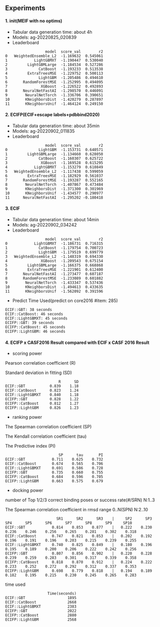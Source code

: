## Experiments
#### 1. init(MEIF with no optims)
- Tabular data generation time: about 4h
- Models: ag-20220825_020839
- Leaderboard
```angular2html
                  model  score_val        r2
0   WeightedEnsemble_L2  -1.169632  0.545061
1            LightGBMXT  -1.190447  0.530040
2         LightGBMLarge  -1.184534  0.527286
3              CatBoost  -1.193233  0.513538
4         ExtraTreesMSE  -1.229752  0.500113
5              LightGBM  -1.205486  0.494610
6       RandomForestMSE  -1.252995  0.494095
7               XGBoost  -1.226522  0.492893
8       NeuralNetFastAI  -1.298570  0.446091
9        NeuralNetTorch  -1.336706  0.390651
10       KNeighborsDist  -1.420279  0.287897
11       KNeighborsUnif  -1.464124  0.249150
```

#### 2. ECIFP(ECIF+escape labels+pdbbind2020)
- Tabular data generation time: about 35min
- Models: ag-20220902_011835
- Leaderboard
```angular2html
                  model  score_val        r2
0              LightGBM  -1.153731  0.640571
1         LightGBMLarge  -1.134660  0.628050
2              CatBoost  -1.160307  0.625722
3               XGBoost  -1.169528  0.615295
4            LightGBMXT  -1.153279  0.610849
5   WeightedEnsemble_L2  -1.117438  0.599059
6         ExtraTreesMSE  -1.182929  0.561037
7       RandomForestMSE  -1.193287  0.552165
8        NeuralNetTorch  -1.407867  0.473484
9        KNeighborsDist  -1.371300  0.301969
10       KNeighborsUnif  -1.434577  0.290977
11      NeuralNetFastAI  -1.295202 -0.180418
```

#### 3. ECIF
- Tabular data generation time: about 14min
- Models: ag-20220902_034242
- Leaderboard
```angular2html
                  model  score_val        r2
0            LightGBMXT  -1.186731  0.716315
1              CatBoost  -1.179754  0.700723
2              LightGBM  -1.179519  0.699779
3   WeightedEnsemble_L2  -1.148319  0.694330
4               XGBoost  -1.209543  0.675154
5         LightGBMLarge  -1.166375  0.668868
6         ExtraTreesMSE  -1.221901  0.612400
7       NeuralNetFastAI  -1.273477  0.607187
8       RandomForestMSE  -1.233089  0.601882
9        NeuralNetTorch  -1.433347  0.537436
10       KNeighborsDist  -1.494613  0.433635
11       KNeighborsUnif  -1.562092  0.391596
```

- Predict Time Used(predict on core2016 #item: 285)
```angular2html
ECIF::GBT: 38 seconds
ECIF::CatBoost: 46 seconds
ECIF::LightGBMXT: 45 seconds
ECIFP::GBT: 39 seconds
ECIFP::CatBoost: 45 seconds
ECIFP::LightGBM: 46 seconds
```

#### 4. ECIFP x CASF2016 Result compared with ECIF x CASF 2016 Result

- scoring power

Pearson correlation coefficient (R)

Standard deviation in fitting (SD)
```angular2html
                        R      SD
ECIF::GBT           0.839    1.18
ECIF::CatBoost      0.823    1.24
ECIF::LightGBMXT    0.840    1.18
ECIFP::GBT          0.828    1.22
ECIFP::CatBoost     0.812    1.27
ECIFP::LightGBM     0.826    1.23
```

- ranking power

The Spearman correlation coefficient (SP) 

The Kendall correlation coefficient (tau) 

The Predictive index (PI) 

```angular2html
                        SP      tau       PI
ECIF::GBT            0.711    0.625    0.732
ECIF::CatBoost       0.674    0.565    0.706
ECIF::LightGBMXT     0.691    0.586    0.728
ECIFP::GBT           0.735    0.660    0.755
ECIFP::CatBoost      0.684    0.596    0.705
ECIFP::LightGBM      0.663    0.575    0.679
```

- docking power

number of Top 1/2/3 correct binding poses or success rate(#/SRN) N:1..3

The Spearman correlation coefficient in rmsd range 0..N(SPN) N:2..10


```angular2html
                       SR1      SR2      SR3    |     SP2      SP3      SP4      SP5      SP6      SP7      SP8      SP9     SP10
ECIF::GBT            0.814    0.853    0.877    |   0.222    0.230    0.236    0.246    0.256    0.265    0.281    0.302    0.318
ECIF::CatBoost       0.747    0.821    0.853    |   0.202    0.192    0.196    0.191    0.196    0.203    0.215    0.239    0.255
ECIF::LightGBMXT     0.740    0.825    0.849    |   0.180    0.196    0.195    0.189    0.200    0.206    0.222    0.242    0.256
ECIFP::GBT           0.807    0.856    0.902    |   0.220    0.228    0.239    0.259    0.283    0.301    0.317    0.339    0.358
ECIFP::CatBoost      0.818    0.870    0.912    |   0.224    0.222    0.233    0.252    0.272    0.292    0.312    0.337    0.353
ECIFP::LightGBM      0.698    0.779    0.818    |   0.194    0.189    0.182    0.195    0.215    0.230    0.245    0.265    0.283
```

time used
```angular2html
                   Time(seconds)
ECIF::GBT                   1895
ECIF::CatBoost              2668
ECIF::LightGBMXT            2383
ECIFP::GBT                  2022
ECIFP::CatBoost             2880
ECIFP::LightGBM             2568
```